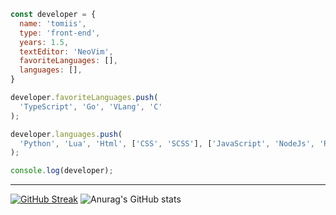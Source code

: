```js
const developer = {
  name: 'tomiis',
  type: 'front-end',
  years: 1.5,
  textEditor: 'NeoVim',
  favoriteLanguages: [],
  languages: [],
}

developer.favoriteLanguages.push(
  'TypeScript', 'Go', 'VLang', 'C'
);

developer.languages.push(
  'Python', 'Lua', 'Html', ['CSS', 'SCSS'], ['JavaScript', 'NodeJs', 'ReactJs'], 'TypeScript', 'VLang', 'Java'
);

console.log(developer);
```
*****
[![GitHub Streak](https://github-readme-streak-stats.herokuapp.com?user=tomiis4&theme=dark&hide_border=true&date_format=M%20j%5B%2C%20Y%5D)](https://git.io/streak-stats)
![Anurag's GitHub stats](https://github-readme-stats.vercel.app/api?username=tomiis4&count_private=true&show_icons=true&theme=radical)
